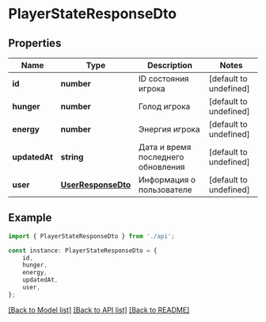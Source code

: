 # PlayerStateResponseDto


## Properties

Name | Type | Description | Notes
------------ | ------------- | ------------- | -------------
**id** | **number** | ID состояния игрока | [default to undefined]
**hunger** | **number** | Голод игрока | [default to undefined]
**energy** | **number** | Энергия игрока | [default to undefined]
**updatedAt** | **string** | Дата и время последнего обновления | [default to undefined]
**user** | [**UserResponseDto**](UserResponseDto.md) | Информация о пользователе | [default to undefined]

## Example

```typescript
import { PlayerStateResponseDto } from './api';

const instance: PlayerStateResponseDto = {
    id,
    hunger,
    energy,
    updatedAt,
    user,
};
```

[[Back to Model list]](../README.md#documentation-for-models) [[Back to API list]](../README.md#documentation-for-api-endpoints) [[Back to README]](../README.md)
